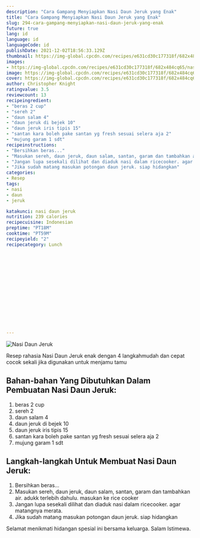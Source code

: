 ```yaml
---
description: "Cara Gampang Menyiapkan Nasi Daun Jeruk yang Enak"
title: "Cara Gampang Menyiapkan Nasi Daun Jeruk yang Enak"
slug: 294-cara-gampang-menyiapkan-nasi-daun-jeruk-yang-enak
future: true
lang: id
language: id
languageCode: id
publishDate: 2021-12-02T18:56:33.129Z 
thumbnail: https://img-global.cpcdn.com/recipes/e631cd30c177318f/682x484cq65/nasi-daun-jeruk-foto-resep-utama.webp
images:
- https://img-global.cpcdn.com/recipes/e631cd30c177318f/682x484cq65/nasi-daun-jeruk-foto-resep-utama.webp
image: https://img-global.cpcdn.com/recipes/e631cd30c177318f/682x484cq65/nasi-daun-jeruk-foto-resep-utama.webp
cover: https://img-global.cpcdn.com/recipes/e631cd30c177318f/682x484cq65/nasi-daun-jeruk-foto-resep-utama.webp
author: Christopher Knight
ratingvalue: 3.5
reviewcount: 13
recipeingredient:
- "beras 2 cup"
- "sereh 2"
- "daun salam 4"
- "daun jeruk di bejek 10"
- "daun jeruk iris tipis 15"
- "santan kara boleh pake santan yg fresh sesuai selera aja 2"
- "mujung garam 1 sdt"
recipeinstructions:
- "Bersihkan beras..."
- "Masukan sereh, daun jeruk, daun salam, santan, garam dan tambahkan air. adukk terlebih dahulu. masukan ke rice cooker"
- "Jangan lupa sesekali dilihat dan diaduk nasi dalam ricecooker. agar matangnya merata."
- "Jika sudah matang masukan potongan daun jeruk. siap hidangkan"
categories:
- Resep
tags:
- nasi
- daun
- jeruk

katakunci: nasi daun jeruk 
nutrition: 239 calories
recipecuisine: Indonesian
preptime: "PT18M"
cooktime: "PT59M"
recipeyield: "2"
recipecategory: Lunch


     
    
    
    
    
    
    
    
    
    
    
      
    
---
```



![Nasi Daun Jeruk](https://img-global.cpcdn.com/recipes/e631cd30c177318f/682x484cq65/nasi-daun-jeruk-foto-resep-utama.webp)

Resep rahasia Nasi Daun Jeruk  enak dengan 4 langkahmudah dan cepat cocok sekali jika digunakan untuk menjamu tamu

<!--inarticleads1-->

## Bahan-bahan Yang Dibutuhkan Dalam Pembuatan Nasi Daun Jeruk:

1. beras 2 cup
1. sereh 2
1. daun salam 4
1. daun jeruk di bejek 10
1. daun jeruk iris tipis 15
1. santan kara boleh pake santan yg fresh sesuai selera aja 2
1. mujung garam 1 sdt



<!--inarticleads2-->

## Langkah-langkah Untuk Membuat Nasi Daun Jeruk:

1. Bersihkan beras...
1. Masukan sereh, daun jeruk, daun salam, santan, garam dan tambahkan air. adukk terlebih dahulu. masukan ke rice cooker
1. Jangan lupa sesekali dilihat dan diaduk nasi dalam ricecooker. agar matangnya merata.
1. Jika sudah matang masukan potongan daun jeruk. siap hidangkan




Selamat menikmati hidangan spesial ini bersama keluarga. Salam Istimewa.
